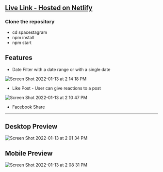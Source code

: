 ## [Live Link - Hosted on Netlify](https://deepspacestagram.netlify.app/)


### Clone the repository

- cd spacestagram
- npm install
- npm start

## Features

- Date Filter with a date range or with a single date

![Screen Shot 2022-01-13 at 2 14 18 PM](https://user-images.githubusercontent.com/39980537/149417554-4f3d58fe-e755-4aee-a9c3-dfafdda510aa.png)

- Like Post - User can give reactions to a post

![Screen Shot 2022-01-13 at 2 10 47 PM](https://user-images.githubusercontent.com/39980537/149417071-2751422e-63c6-48f6-b292-c262ebaaee9d.png)

- Facebook Share

-----------------

## Desktop Preview

![Screen Shot 2022-01-13 at 2 01 34 PM](https://user-images.githubusercontent.com/39980537/149416048-def49b6b-0505-4b48-b5df-118c57c0d7a3.png)

## Mobile Preview

![Screen Shot 2022-01-13 at 2 08 31 PM](https://user-images.githubusercontent.com/39980537/149416806-160d5de6-48ce-420c-bf22-26998861972a.png)


